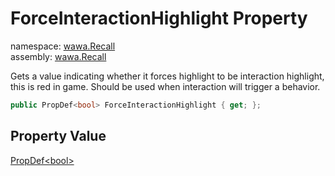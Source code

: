 # ForceInteractionHighlight Property

namespace: [wawa\.Recall](../../wawa.Recall.md)<br />
assembly: [wawa\.Recall](../../../wawa.Recall.md)

Gets a value indicating whether it forces highlight to be interaction highlight,
this is red in game\. Should be used when interaction will trigger a behavior\.

```csharp
public PropDef<bool> ForceInteractionHighlight { get; };
```

## Property Value

[PropDef\<bool\>](../../../wawa.Recall/wawa.Recall/PropDef\`1.md)

